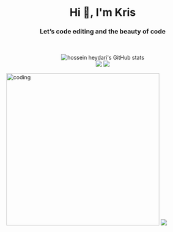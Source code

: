 
<h1 align="center">Hi 👋, I'm Kris</h1>
<h3 align="center">Let’s code editing and the beauty of code</h3>



<p align="center"><br /><br />
  <img align="start"  src="https://github-readme-stats.vercel.app/api?username=krislaoli&show_icons=true&include_all_commits=true&theme=monokai" alt="hossein heydari's GitHub stats" /><br />
  <img align="start"  src="https://github-readme-streak-stats.herokuapp.com/?user=krislaoli&theme=monokai"/>
  <img align="start"  src="https://github-readme-stats.vercel.app/api/top-langs/?username=krislaoli&layout=compact&theme=monokai&langs_count=12"/><br />
</p>

<img align="start" alt="coding" width="400" src="https://i.pinimg.com/originals/e1/a7/81/e1a781c2cfc49e4f02cc72293e853b05.gif">

<!-- <h3 align="left">Connect with me:</h3>
<p align="left">
<a href="https://linkedin.com/in/https://www.linkedin.com/in/kris05/" target="blank"><img align="center" src="https://raw.githubusercontent.com/rahuldkjain/github-profile-readme-generator/master/src/images/icons/Social/linked-in-alt.svg" alt="https://www.linkedin.com/in/kris05/" height="30" width="40" /></a>
</p> -->

<!-- <h3 align="left">Languages and Tools:</h3>
<p align="left"> <a href="https://www.arduino.cc/" target="_blank" rel="noreferrer"> <img src="https://cdn.worldvectorlogo.com/logos/arduino-1.svg" alt="arduino" width="40" height="40"/> </a> <a href="https://getbootstrap.com" target="_blank" rel="noreferrer"> <img src="https://raw.githubusercontent.com/devicons/devicon/master/icons/bootstrap/bootstrap-plain-wordmark.svg" alt="bootstrap" width="40" height="40"/> </a> <a href="https://clojure.org/" target="_blank" rel="noreferrer"> <img src="https://upload.wikimedia.org/wikipedia/commons/5/5d/Clojure_logo.svg" alt="clojure" width="40" height="40"/> </a> <a href="https://www.w3schools.com/css/" target="_blank" rel="noreferrer"> <img src="https://raw.githubusercontent.com/devicons/devicon/master/icons/css3/css3-original-wordmark.svg" alt="css3" width="40" height="40"/> </a> <a style="background-color: red;" href="https://expressjs.com" target="_blank" rel="noreferrer"> <img src="https://raw.githubusercontent.com/devicons/devicon/master/icons/express/express-original-wordmark.svg" alt="express" width="40" height="40"/> </a> <a href="https://firebase.google.com/" target="_blank" rel="noreferrer"> <img src="https://www.vectorlogo.zone/logos/firebase/firebase-icon.svg" alt="firebase" width="40" height="40"/> </a> <a href="https://git-scm.com/" target="_blank" rel="noreferrer"> <img src="https://www.vectorlogo.zone/logos/git-scm/git-scm-icon.svg" alt="git" width="40" height="40"/> </a> <a href="https://www.w3.org/html/" target="_blank" rel="noreferrer"> <img src="https://raw.githubusercontent.com/devicons/devicon/master/icons/html5/html5-original-wordmark.svg" alt="html5" width="40" height="40"/> </a> <a href="https://www.mathworks.com/" target="_blank" rel="noreferrer"> <img src="https://upload.wikimedia.org/wikipedia/commons/2/21/Matlab_Logo.png" alt="matlab" width="40" height="40"/> </a> <a href="https://nodejs.org" target="_blank" rel="noreferrer"> <img src="https://raw.githubusercontent.com/devicons/devicon/master/icons/nodejs/nodejs-original-wordmark.svg" alt="nodejs" width="40" height="40"/> </a> <a href="https://www.photoshop.com/en" target="_blank" rel="noreferrer"> <img src="https://raw.githubusercontent.com/devicons/devicon/master/icons/photoshop/photoshop-line.svg" alt="photoshop" width="40" height="40"/> </a> <a href="https://www.postgresql.org" target="_blank" rel="noreferrer"> <img src="https://raw.githubusercontent.com/devicons/devicon/master/icons/postgresql/postgresql-original-wordmark.svg" alt="postgresql" width="40" height="40"/> </a> <a href="https://tailwindcss.com/" target="_blank" rel="noreferrer"> <img src="https://www.vectorlogo.zone/logos/tailwindcss/tailwindcss-icon.svg" alt="tailwind" width="40" height="40"/> </a> <a href="https://vuejs.org/" target="_blank" rel="noreferrer"> <img src="https://raw.githubusercontent.com/devicons/devicon/master/icons/vuejs/vuejs-original-wordmark.svg" alt="vuejs" width="40" height="40"/> </a> </p> -->

<a href="https://visitcount.itsvg.in">
  <img src="https://visitcount.itsvg.in/api?id=krislaoli&label=Views%20Profile&color=11&icon=5&pretty=false" />
</a>

<!--
**krislaoli/krislaoli** is a ✨ _special_ ✨ repository because its `README.md` (this file) appears on your GitHub profile.
<!--
**krislaoli/krislaoli** is a ✨ _special_ ✨ repository because its `README.md` (this file) appears on your GitHub profile.
<img src="https://www.codewars.com/users/krislaoli/badges/large"/>
Here are some ideas to get you started:
https://rahuldkjain.github.io/gh-profile-readme-generator/
- 🔭 I’m currently working on ...
- 🌱 I’m currently learning ...
- 👯 I’m looking to collaborate on ...
- 🤔 I’m looking for help with ...
- 💬 Ask me about ...
- 📫 How to reach me: ...
- 😄 Pronouns: ...

-->
